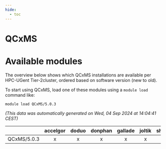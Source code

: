 ```yaml
---
hide:
  - toc
---
```


QCxMS
=====

# Available modules


The overview below shows which QCxMS installations are available per HPC-UGent Tier-2cluster, ordered based on software version (new to old).

To start using QCxMS, load one of these modules using a `module load` command like:

```shell
module load QCxMS/5.0.3
```

*(This data was automatically generated on Wed, 04 Sep 2024 at 14:04:41 CEST)*  

| |accelgor|doduo|donphan|gallade|joltik|shinx|skitty|
| :---: | :---: | :---: | :---: | :---: | :---: | :---: | :---: |
|QCxMS/5.0.3|x|x|x|x|x|-|x|
